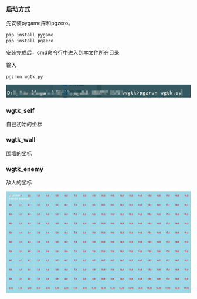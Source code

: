 ### 启动方式

先安装pygame库和pgzero。

```
pip install pygame
pip install pgzero
```

安装完成后，cmd命令行中进入到本文件所在目录

输入

```
pgzrun wgtk.py
```

![image-20211111165513361](\readme.assets\image-20211111165513361.png)

### wgtk_self

自己初始的坐标

### wgtk_wall

围墙的坐标

### wgtk_enemy

敌人的坐标

![image-20211111165513361](\map.jpg)